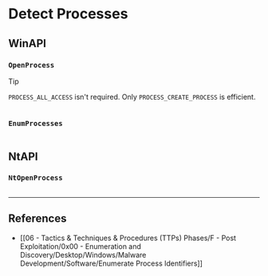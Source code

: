 # Detect Processes

## WinAPI

### `OpenProcess`

> [!TIP]
> `PROCESS_ALL_ACCESS` isn't required. Only `PROCESS_CREATE_PROCESS` is efficient.

```

```

### `EnumProcesses`

```

```

## NtAPI

### `NtOpenProcess`

```

```

---
## References

- [[06 - Tactics & Techniques & Procedures (TTPs) Phases/F - Post Exploitation/0x00 - Enumeration and Discovery/Desktop/Windows/Malware Development/Software/Enumerate Process Identifiers]]